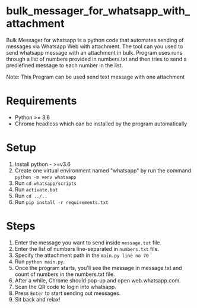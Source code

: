 # bulk_messager_for_whatsapp_with_attachment

Bulk Messager for whatsapp is a python code that automates sending of messages via Whatsapp Web with attachment. The tool can you used to send whatsapp message with an attachment in bulk. Program uses runs through a list of numbers provided in numbers.txt and then tries to send a prediefined message to each number in the list.

Note: This Program can be used send text message with one attachment

# Requirements

*  Python >= 3.6
*  Chrome headless which can be installed by the program automatically

# Setup

1. Install python - >=v3.6
2. Create one virtual environment named "whatsapp" by run the command `python -m venv whatsapp`
3. Run `cd whatsapp/scripts`
4. Run `activate.bat`
5. Run `cd ../..`
6. Run `pip install -r requirements.txt`

# Steps

1. Enter the message you want to send inside `message.txt` file.
2. Enter the list of numbers line-separated in `numbers.txt` file.
3. Specify the attachment path in the `main.py line no 70`
4. Run `python main.py`.
5. Once the program starts, you'll see the message in message.txt and count of numbers in the numbers.txt file.
6. After a while, Chrome should pop-up and open web.whatsapp.com.
7. Scan the QR code to login into whatsapp.
8. Press `Enter` to start sending out messages.
9. Sit back and relax!
